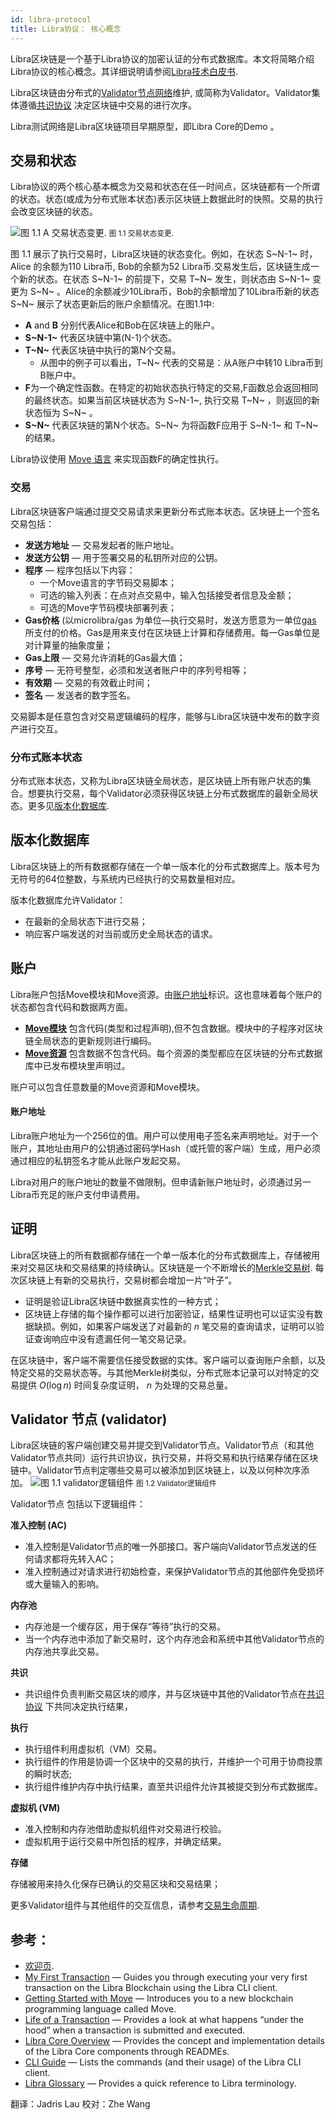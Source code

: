 ```yaml
---
id: libra-protocol
title: Libra协议： 核心概念
---
```



Libra区块链是一个基于Libra协议的加密认证的分布式数据库。本文将简略介绍Libra协议的核心概念。其详细说明请参阅[Libra技术白皮书](https://libra.org/en-us/whitepaper).

Libra区块链由分布式的[Validator节点网络](reference/glossary.md#validator-node)维护, 或简称为Validator。Validator集体遵循[共识协议](reference/glossary.md#consensus-protocol) 决定区块链中交易的进行次序。 

Libra测试网络是Libra区块链项目早期原型，即Libra Core的Demo 。 

## 交易和状态

Libra协议的两个核心基本概念为交易和状态在任一时间点，区块链都有一个所谓的状态。状态(或成为分布式账本状态)表示区块链上数据此时的快照。交易的执行会改变区块链的状态。 

![图 1.1 A 交易状态变更.](assets/illustrations/transactions.svg)
<small class="figure">图 1.1 交易状态变更.</small>

图 1.1 展示了执行交易时，Libra区块链的状态变化。例如，在状态 S~N-1~ 时，Alice 的余额为110 Libra币, Bob的余额为52 Libra币.交易发生后，区块链生成一个新的状态。在状态 S~N-1~ 的前提下，交易 T~N~ 发生，则状态由 S~N-1~ 变更为 S~N~ 。Alice的余额减少10Libra币，Bob的余额增加了10Libra币新的状态S~N~ 展示了状态更新后的账户余额情况。在图1.1中:

* **A** and **B** 分别代表Alice和Bob在区块链上的账户。
* **S~N-1~** 代表区块链中第(N-1)个状态。
* **T~N~** 代表区块链中执行的第N个交易。  
    * 从图中的例子可以看出，T~N~ 代表的交易是：从A账户中转10 Libra币到B账户中。
* **F**为一个确定性函数。在特定的初始状态执行特定的交易,F函数总会返回相同的最终状态。如果当前区块链状态为 S~N-1~, 执行交易 T~N~ ，则返回的新状态恒为 S~N~ 。
* **S~N~** 代表区块链的第N个状态。S~N~ 为将函数F应用于 S~N-1~ 和 T~N~ 的结果。

Libra协议使用 [Move 语言](move-overview.md) 来实现函数F的确定性执行。

### 交易

Libra区块链客户端通过提交交易请求来更新分布式账本状态。区块链上一个签名交易包括：

* **发送方地址** &mdash; 交易发起者的账户地址。
* **发送方公钥** &mdash; 用于签署交易的私钥所对应的公钥。
* **程序** &mdash; 程序包括以下内容：
    * 一个Move语言的字节码交易脚本； 
    * 可选的输入列表：在点对点交易中，输入包括接受者信息及金额；
    * 可选的Move字节码模块部署列表； 
* **Gas价格** (以microlibra/gas 为单位&mdash;执行交易时，发送方愿意为一单位[gas](reference/glossary.md#gas) 所支付的价格。Gas是用来支付在区块链上计算和存储费用。每一Gas单位是对计算量的抽象度量；
* **Gas上限** &mdash; 交易允许消耗的Gas最大值；
* **序号** &mdash; 无符号整型，必须和发送者账户中的序列号相等；
* **有效期** &mdash; 交易的有效截止时间；
* **签名** &mdash; 发送者的数字签名。

交易脚本是任意包含对交易逻辑编码的程序，能够与Libra区块链中发布的数字资产进行交互。 

### 分布式账本状态

分布式账本状态，又称为Libra区块链全局状态，是区块链上所有账户状态的集合。想要执行交易，每个Validator必须获得区块链上分布式数据库的最新全局状态。更多见[版本化数据库](#versioned-database).

## 版本化数据库

Libra区块链上的所有数据都存储在一个单一版本化的分布式数据库上。版本号为无符号的64位整数，与系统内已经执行的交易数量相对应。

版本化数据库允许Validator：

* 在最新的全局状态下进行交易；
* 响应客户端发送的对当前或历史全局状态的请求。

## 账户

Libra账户包括Move模块和Move资源。由[账户地址](reference/glossary.md#account-address)标识。这也意味着每个账户的状态都包含代码和数据两方面。 

* **[Move模块](move-overview.md#move-modules-allow-composable-smart-contracts)** 包含代码(类型和过程声明),但不包含数据。模块中的子程序对区块链全局状态的更新规则进行编码。
* **[Move资源](move-overview.md#move-has-first-class-resources)** 包含数据不包含代码。每个资源的类型都应在区块链的分布式数据库中已发布模块里声明过。

账户可以包含任意数量的Move资源和Move模块。

#### 账户地址

Libra账户地址为一个256位的值。用户可以使用电子签名来声明地址。对于一个账户，其地址由用户的公钥通过密码学Hash（或托管的客户端）生成，用户必须通过相应的私钥签名才能从此账户发起交易。

Libra对用户的账户地址的数量不做限制。但申请新账户地址时，必须通过另一Libra币充足的账户支付申请费用。

## 证明

Libra区块链上的所有数据都存储在一个单一版本化的分布式数据库上，存储被用来对交易区块和交易结果的持续确认。区块链是一个不断增长的[Merkle交易树](reference/glossary.md#merkle-trees). 每次区块链上有新的交易执行，交易树都会增加一片“叶子”。

* 证明是验证Libra区块链中数据真实性的一种方式； 
* 区块链上存储的每个操作都可以进行加密验证，结果性证明也可以证实没有数据缺损。例如，如果客户端发送了对最新的 _n_ 笔交易的查询请求，证明可以验证查询响应中没有遗漏任何一笔交易记录。

在区块链中，客户端不需要信任接受数据的实体。客户端可以查询账户余额，以及特定交易的交易状态等。与其他Merkle树类似，分布式账本记录可以对特定的交易提供 $O(\log n)$ 时间复杂度证明， _n_ 为处理的交易总量。

## Validator 节点 (validator)

Libra区块链的客户端创建交易并提交到Validator节点。Validator节点（和其他Validator节点共同）运行共识协议，执行交易，并将交易和执行结果存储在区块链中。Validator节点判定哪些交易可以被添加到区块链上，以及以何种次序添加。
![图 1.1 validator逻辑组件](assets/illustrations/validator.svg)
<small class="figure">图 1.2 Validator逻辑组件</small>

 Validator节点 包括以下逻辑组件：

**准入控制 (AC)**

* 准入控制是Validator节点的唯一外部接口。客户端向Validator节点发送的任何请求都将先转入AC； 
* 准入控制通过对请求进行初始检查，来保护Validator节点的其他部件免受损坏或大量输入的影响。

**内存池**

* 内存池是一个缓存区，用于保存“等待”执行的交易。 
* 当一个内存池中添加了新交易时，这个内存池会和系统中其他Validator节点的内存池共享此交易。 

**共识**

* 共识组件负责判断交易区块的顺序，并与区块链中其他的Validator节点在[共识协议](reference/glossary.md#consensus) 下共同决定执行结果，

**执行**

* 执行组件利用虚拟机（VM）交易。
* 执行组件的作用是协调一个区块中的交易的执行，并维护一个可用于协商投票的瞬时状态;
* 执行组件维护内存中执行结果，直至共识组件允许其被提交到分布式数据库。

**虚拟机 (VM)**

* 准入控制和内存池借助虚拟机组件对交易进行校验。
* 虚拟机用于运行交易中所包括的程序，并确定结果。

**存储**

存储被用来持久化保存已确认的交易区块和交易结果；

更多Validator组件与其他组件的交互信息，请参考[交易生命周期](life-of-a-transaction.md).

## 参考：

* [欢迎页](welcome-to-libra.md).
* [My First Transaction](my-first-transaction.md) &mdash; Guides you through executing your very first transaction on the Libra Blockchain using the Libra CLI client.
* [Getting Started with Move](move-overview.md) &mdash; Introduces you to a new blockchain programming language called Move.
* [Life of a Transaction](life-of-a-transaction.md) &mdash; Provides a look at what happens “under the hood” when a transaction is submitted and executed.
* [Libra Core Overview](libra-core-overview.md) &mdash; Provides the concept and implementation details of the Libra Core components through READMEs.
* [CLI Guide](reference/libra-cli.md) &mdash; Lists the commands (and their usage) of the Libra CLI client.
* [Libra Glossary](reference/glossary.md) &mdash; Provides a quick reference to Libra terminology.

翻译：Jadris Lau 校对：Zhe Wang